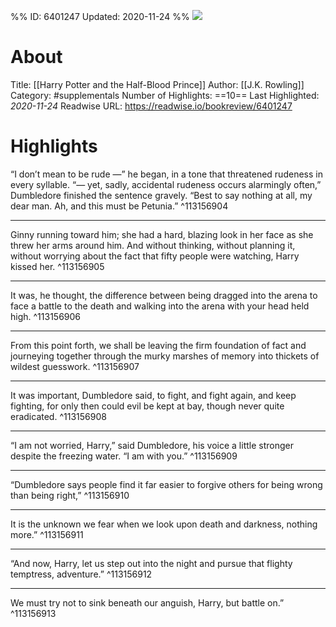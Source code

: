 %%
ID: 6401247
Updated: 2020-11-24
%%
![](https://images-na.ssl-images-amazon.com/images/I/519RmXyy9EL._SL500_.jpg)

# About
Title: [[Harry Potter and the Half-Blood Prince]]
Author: [[J.K. Rowling]]
Category: #supplementals
Number of Highlights: ==10==
Last Highlighted: *2020-11-24*
Readwise URL: https://readwise.io/bookreview/6401247

# Highlights 
“I don’t mean to be rude —” he began, in a tone that threatened rudeness in every syllable. “— yet, sadly, accidental rudeness occurs alarmingly often,” Dumbledore finished the sentence gravely. “Best to say nothing at all, my dear man. Ah, and this must be Petunia.”  ^113156904

---

Ginny running toward him; she had a hard, blazing look in her face as she threw her arms around him. And without thinking, without planning it, without worrying about the fact that fifty people were watching, Harry kissed her.  ^113156905

---

It was, he thought, the difference between being dragged into the arena to face a battle to the death and walking into the arena with your head held high.  ^113156906

---

From this point forth, we shall be leaving the firm foundation of fact and journeying together through the murky marshes of memory into thickets of wildest guesswork.  ^113156907

---

It was important, Dumbledore said, to fight, and fight again, and keep fighting, for only then could evil be kept at bay, though never quite eradicated.  ^113156908

---

“I am not worried, Harry,” said Dumbledore, his voice a little stronger despite the freezing water. “I am with you.”  ^113156909

---

“Dumbledore says people find it far easier to forgive others for being wrong than being right,”  ^113156910

---

It is the unknown we fear when we look upon death and darkness, nothing more.”  ^113156911

---

“And now, Harry, let us step out into the night and pursue that flighty temptress, adventure.”  ^113156912

---

We must try not to sink beneath our anguish, Harry, but battle on.”  ^113156913

